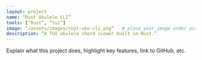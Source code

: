 ```yaml
---
layout: project
name: “Rust Ukulele CLI”
tools: [“Rust”, “tui”]
image: “/assets/images/rust-uke-cli.png”   # place your image under assets/
description: “A TUI ukulele chord viewer built in Rust.”
---
```


Explain what this project does, highlight key features, link to GitHub, etc.


